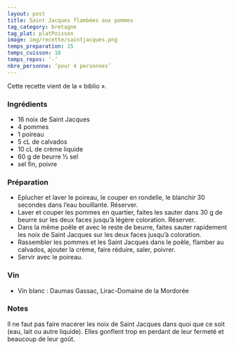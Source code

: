 ```yaml
---
layout: post
title: Saint Jacques flambées aux pommes
tag_category: bretagne
tag_plat: platPoisson
image: img/recette/saintjacques.png
temps_preparation: 15
temps_cuisson: 10
temps_repos: ‘-‘
nbre_personne: ‘pour 4 personnes’
---
```

Cette recette vient de la « biblio ».

### Ingrédients
* 16 noix de Saint Jacques
* 4 pommes
* 1 poireau
* 5 cL de calvados
* 10 cL de crème liquide
* 60 g de beurre ½ sel
* sel fin, poivre

### Préparation
* Eplucher et laver le poireau, le couper en rondelle, le blanchir 30 secondes dans l’eau bouillante. Réserver.
* Laver et couper les pommes en quartier, faites les sauter dans 30 g de beurre sur les deux faces jusqu’à légère coloration. Réserver.
* Dans la même poêle et avec le reste de beurre, faites sauter rapidement les noix de Saint Jacques sur les deux faces jusqu’à coloration.
* Rassembler les pommes et les Saint Jacques dans le poêle, flamber au calvados, ajouter la crème, faire réduire, saler, poivrer.
* Servir avec le poireau.

### Vin
* Vin blanc : Daumas Gassac, Lirac-Domaine de la Mordorée

### Notes
Il ne faut pas faire macérer les noix de Saint Jacques dans quoi que ce soit (eau, lait ou autre liquide). Elles gonflent trop en perdant de leur fermeté et beaucoup de leur goût.
